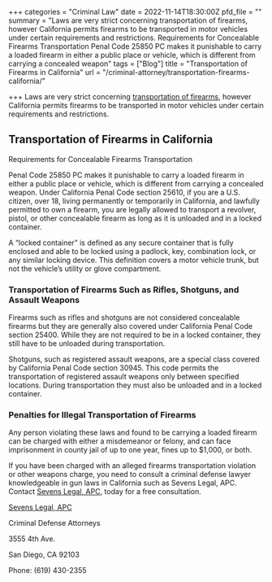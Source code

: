 +++
categories = "Criminal Law"
date = 2022-11-14T18:30:00Z
pfd_file = ""
summary = "Laws are very strict concerning transportation of firearms, however California permits firearms to be transported in motor vehicles under certain requirements and restrictions. Requirements for Concealable Firearms Transportation Penal Code 25850 PC makes it punishable to carry a loaded firearm in either a public place or vehicle, which is different from carrying a concealed weapon"
tags = ["Blog"]
title = "Transportation of Firearms in California"
url = "/criminal-attorney/transportation-firearms-california/"

+++
Laws are very strict concerning [transportation of firearms](https://www.sevenslegal.com/ "Sevens Legal, APC"), however California permits firearms to be transported in motor vehicles under certain requirements and restrictions.

## Transportation of Firearms in California

Requirements for Concealable Firearms Transportation

Penal Code 25850 PC makes it punishable to carry a loaded firearm in either a public place or vehicle, which is different from carrying a concealed weapon. Under California Penal Code section 25610, if you are a U.S. citizen, over 18, living permanently or temporarily in California, and lawfully permitted to own a firearm, you are legally allowed to transport a revolver, pistol, or other concealable firearm as long as it is unloaded and in a locked container.

A “locked container” is defined as any secure container that is fully enclosed and able to be locked using a padlock, key, combination lock, or any similar locking device. This definition covers a motor vehicle trunk, but not the vehicle’s utility or glove compartment.

### Transportation of Firearms Such as Rifles, Shotguns, and Assault Weapons

Firearms such as rifles and shotguns are not considered concealable firearms but they are generally also covered under California Penal Code section 25400. While they are not required to be in a locked container, they still have to be unloaded during transportation.

Shotguns, such as registered assault weapons, are a special class covered by California Penal Code section 30945. This code permits the transportation of registered assault weapons only between specified locations. During transportation they must also be unloaded and in a locked container.

### Penalties for Illegal Transportation of Firearms

Any person violating these laws and found to be carrying a loaded firearm can be charged with either a misdemeanor or felony, and can face imprisonment in county jail of up to one year, fines up to $1,000, or both.

If you have been charged with an alleged firearms transportation violation or other weapons charge, you need to consult a criminal defense lawyer knowledgeable in gun laws in California such as Sevens Legal, APC. Contact [Sevens Legal, APC](https://www.sevenslegal.com/ "Sevens Legal, APC"), today for a free consultation.

[Sevens Legal, APC](https://www.sevenslegal.com/ "Sevens Legal, APC")

Criminal Defense Attorneys

3555 4th Ave.

San Diego, CA 92103

Phone: (619) 430-2355
